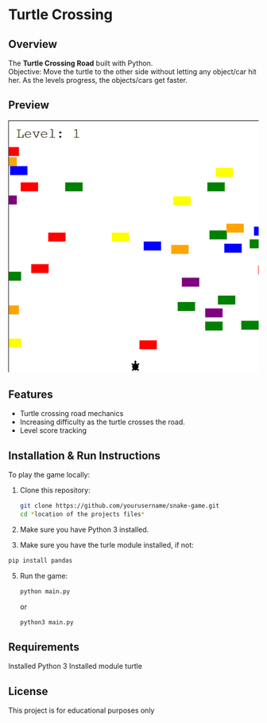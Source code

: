# Turtle Crossing

## Overview

The **Turtle Crossing Road** built with Python.  
Objective: Move the turtle to the other side without letting any object/car hit her.
As the levels progress, the objects/cars get faster.

## Preview

![Turtle Crossing Demo](turtle_cross_preview.gif)

## Features

- Turtle crossing road mechanics
- Increasing difficulty as the turtle crosses the road.
- Level score tracking

## Installation & Run Instructions

To play the game locally:

1. Clone this repository:
   ```bash
   git clone https://github.com/yourusername/snake-game.git
   cd *location of the projects files*
   ```
2. Make sure you have Python 3 installed.
   
4. Make sure you have the turle module installed, if not:
```bash   
pip install pandas
```   
5. Run the game:
   ```bash
   python main.py
   ```
   or
   ```bash
   python3 main.py
   ```
## Requirements

Installed Python 3
Installed module turtle

## License

This project is for educational purposes only
